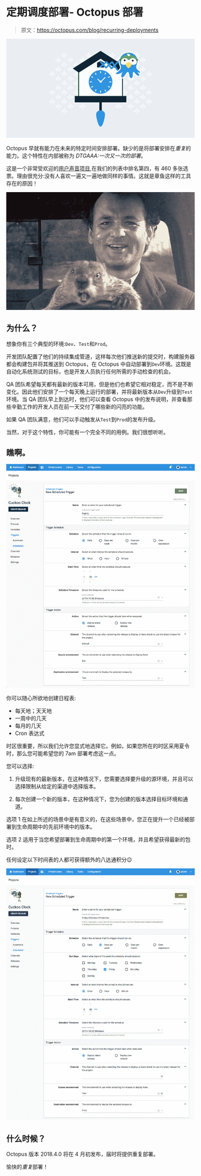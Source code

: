 # 定期调度部署- Octopus 部署

> 原文：<https://octopus.com/blog/recurring-deployments>

[![Octo-Cuckoo clock illustating recurring deployments](img/2a2587189bb4db78f453e2ce1ec83f05.png)](#)

Octopus 早就有能力在未来的特定时间安排部署。缺少的是将部署安排在*重复*的能力。这个特性在内部被称为 *DTGAAA:一次又一次的部署*。

这是一个非常受欢迎的[用户声音项目](https://octopusdeploy.uservoice.com/forums/170787-general/suggestions/6599104-recurring-scheduled-deployments),在我们的列表中排名第四，有 460 多张选票。理由很充分:没有人喜欢一遍又一遍地做同样的事情。这就是章鱼这样的工具存在的原因！

[![Groundhog Day](img/20dfa8ff7b8b81ba535942354b66a9be.png)](#)

## 为什么？

想象你有三个典型的环境:`Dev`、`Test`和`Prod`。

开发团队配置了他们的持续集成管道，这样每次他们推送新的提交时，构建服务器都会构建包并将其推送到 Octopus，在 Octopus 中自动部署到`Dev`环境。这既是自动化系统测试的目标，也是开发人员执行任何所需的手动检查的机会。

QA 团队希望每天都有最新的版本可用，但是他们也希望它相对稳定，而不是不断变化。因此他们安排了一个每天晚上运行的部署，并将最新版本从`Dev`升级到`Test`环境。当 QA 团队早上到达时，他们可以查看 Octopus 中的发布说明，并查看那些辛勤工作的开发人员在前一天交付了哪些新的闪亮的功能。

如果 QA 团队满意，他们可以手动触发从`Test`到`Prod`的发布升级。

当然，对于这个特性，你可能有一个完全不同的用例。我们很想听听。

## 瞧啊。

[![Configuring Recurring Deployment](img/639941bb8b3ebdfc2258537bfe245c1b.png)](#)

你可以随心所欲地创建日程表:

*   每天地；天天地
*   一周中的几天
*   每月的几天
*   Cron 表达式

时区很重要，所以我们允许您显式地选择它。例如，如果您所在的时区采用夏令时，那么您可能希望您的 7am 部署考虑这一点。

您可以选择:

1.  升级现有的最新版本，在这种情况下，您需要选择要升级的源环境，并且可以选择限制从给定的渠道中选择版本。

2.  每次创建一个新的版本，在这种情况下，您为创建的版本选择目标环境和通道。

选项 1 在如上所述的场景中是有意义的，在这些场景中，您正在提升一个已经被部署到生命周期中的先前环境中的版本。

选项 2 适用于当您希望部署到生命周期中的第一个环境，并且希望获得最新的包时。

任何设定以下时间表的人都可获得额外的八达通积分😉

[![Friday Recurring Deployment](img/65f6eef3325c1c79d36990872cc46d80.png)](#)

## 什么时候？

Octopus 版本 2018.4.0 将在 4 月初发布，届时将提供重复部署。

愉快的*重复*部署！